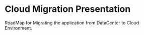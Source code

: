 # Cloud Migration Presentation 
RoadMap for Migrating the application from DataCenter to Cloud Environment. 
